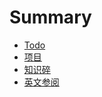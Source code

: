# Summary

* [Todo](./stories/todo/index.md)
* [项目](./stories/project/index.md)
* [知识碎](./stories/knowledge/index.md)
* [英文参阅](./stories/word/index.md)

